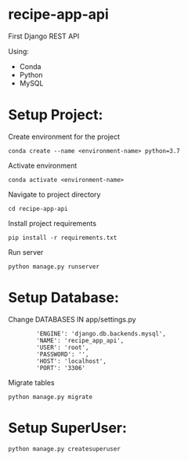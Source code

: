# recipe-app-api

First Django REST API

Using: 
<ul>
<li>Conda</li>
<li>Python</li>
<li>MySQL</li>
</ul>

<h1>Setup Project:</h1>

Create environment for the project

```
conda create --name <environment-name> python=3.7
```

Activate environment

```
conda activate <environment-name>
```

Navigate to project directory

```
cd recipe-app-api
```

Install project requirements 

```
pip install -r requirements.txt
```

Run server 

```
python manage.py runserver
```

<h1>Setup Database:</h1>

Change DATABASES IN app/settings.py

```
        'ENGINE': 'django.db.backends.mysql',
        'NAME': 'recipe_app_api',
        'USER': 'root',
        'PASSWORD': '',
        'HOST': 'localhost',
        'PORT': '3306'
```

Migrate tables

```
python manage.py migrate
```

<h1>Setup SuperUser:</h1>

```
python manage.py createsuperuser
```
